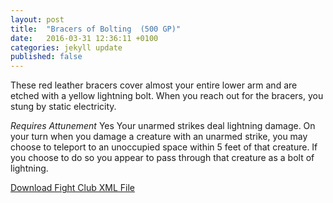 ```yaml
---
layout: post
title:  "Bracers of Bolting  (500 GP)"
date:   2016-03-31 12:36:11 +0100
categories: jekyll update
published: false
---
```


These red leather bracers cover almost your entire lower arm and are etched with a yellow lightning bolt. When you reach out for the bracers, you stung by static electricity.

*Requires Attunement* Yes
Your unarmed strikes deal lightning damage. On your turn when you damage a creature with an unarmed strike, you may choose to teleport to an unoccupied space within 5 feet of that creature. If you choose to do so you appear to pass through that creature as a bolt of lightning.

<a href="{{site.url}}/for-the-players/items/bracers-of-bolting.xml">Download Fight Club XML File</a>
